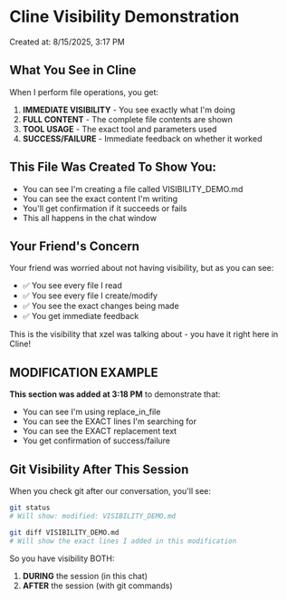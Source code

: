 # Cline Visibility Demonstration

Created at: 8/15/2025, 3:17 PM

## What You See in Cline

When I perform file operations, you get:

1. **IMMEDIATE VISIBILITY** - You see exactly what I'm doing
2. **FULL CONTENT** - The complete file contents are shown
3. **TOOL USAGE** - The exact tool and parameters used
4. **SUCCESS/FAILURE** - Immediate feedback on whether it worked

## This File Was Created To Show You:

- You can see I'm creating a file called VISIBILITY_DEMO.md
- You can see the exact content I'm writing
- You'll get confirmation if it succeeds or fails
- This all happens in the chat window

## Your Friend's Concern

Your friend was worried about not having visibility, but as you can see:

- ✅ You see every file I read
- ✅ You see every file I create/modify
- ✅ You see the exact changes being made
- ✅ You get immediate feedback

This is the visibility that xzel was talking about - you have it right here in Cline!

## MODIFICATION EXAMPLE

**This section was added at 3:18 PM** to demonstrate that:

- You can see I'm using replace_in_file
- You can see the EXACT lines I'm searching for
- You can see the EXACT replacement text
- You get confirmation of success/failure

## Git Visibility After This Session

When you check git after our conversation, you'll see:

```bash
git status
# Will show: modified: VISIBILITY_DEMO.md

git diff VISIBILITY_DEMO.md
# Will show the exact lines I added in this modification
```

So you have visibility BOTH:

1. **DURING** the session (in this chat)
2. **AFTER** the session (with git commands)

